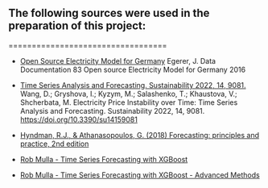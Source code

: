 ## The following sources were used in the preparation of this project:
==================================

- [Open Source Electricity Model for Germany](/diw_datadoc_2016-083.pdf)
   Egerer, J. Data Documentation 83 Open source Electricity Model for Germany 2016
- [Time Series Analysis and Forecasting. Sustainability 2022, 14, 9081.](/diw_datadoc_2016-083.pdf)
    Wang, D.; Gryshova, I.;    Kyzym, M.; Salashenko, T.; Khaustova, V.; Shcherbata, M. Electricity Price Instability over Time: Time Series Analysis and Forecasting. Sustainability 2022, 14, 9081. https://doi.org/10.3390/su14159081

- [Hyndman, R.J., & Athanasopoulos, G. (2018) Forecasting: principles and practice, 2nd edition](https://otexts.com/fpp2/)

- [Rob Mulla - Time Series Forecasting with XGBoost](https://www.youtube.com/watch?v=vV12dGe_Fho&t=1242s)

- [Rob Mulla - Time Series Forecasting with XGBoost - Advanced Methods](https://www.youtube.com/watch?v=z3ZnOW-S550&t=958s)


